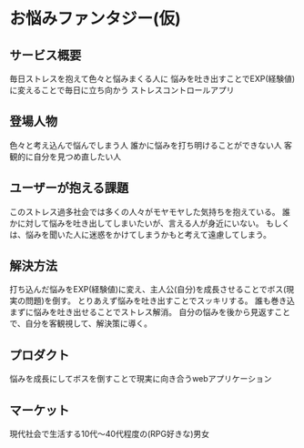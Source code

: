 # お悩みファンタジー(仮)

## サービス概要
毎日ストレスを抱えて色々と悩みまくる人に
悩みを吐き出すことでEXP(経験値)に変えることで毎日に立ち向かう
ストレスコントロールアプリ

## 登場人物

色々と考え込んで悩んでしまう人
誰かに悩みを打ち明けることができない人
客観的に自分を見つめ直したい人

## ユーザーが抱える課題

このストレス過多社会では多くの人々がモヤモヤした気持ちを抱えている。
誰かに対して悩みを吐き出してしまいたいが、言える人が身近にいない。
もしくは、悩みを聞いた人に迷惑をかけてしまうかもと考えて遠慮してしまう。

## 解決方法

打ち込んだ悩みをEXP(経験値)に変え、主人公(自分)を成長させることでボス(現実の問題)を倒す。
とりあえず悩みを吐き出すことでスッキリする。
誰も巻き込まずに悩みを吐き出せることでストレス解消。
自分の悩みを後から見返すことで、自分を客観視して、解決策に導く。

## プロダクト

悩みを成長にしてボスを倒すことで現実に向き合うwebアプリケーション

## マーケット

現代社会で生活する10代〜40代程度の(RPG好きな)男女 

